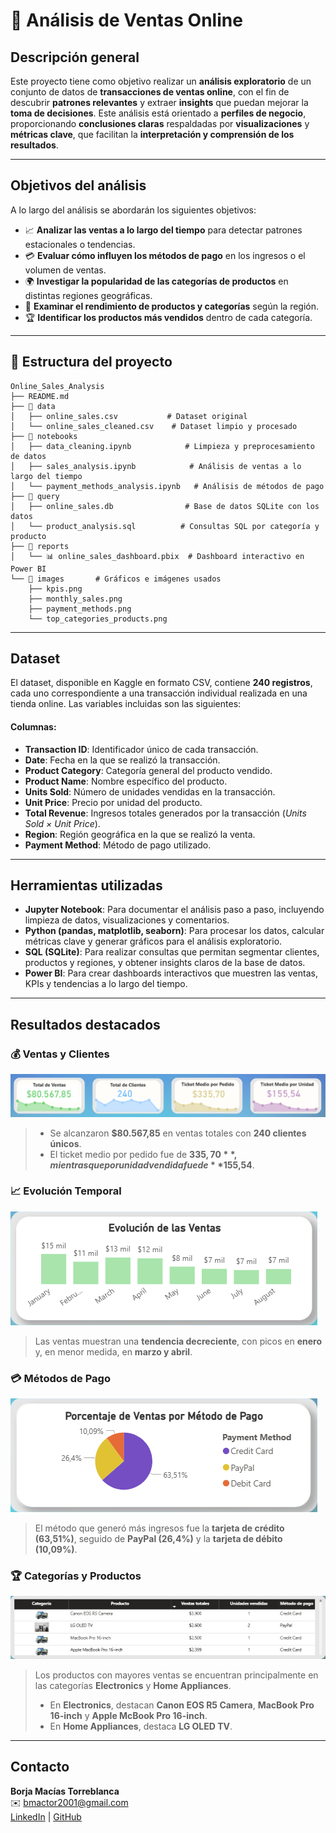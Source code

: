 # 🛒 Análisis de Ventas Online

## Descripción general

Este proyecto tiene como objetivo realizar un **análisis exploratorio** de un conjunto de datos de **transacciones de ventas online**, con el fin de descubrir **patrones relevantes** y extraer **insights** que puedan mejorar la **toma de decisiones**. Este análisis está orientado a **perfiles de negocio**, proporcionando **conclusiones claras** respaldadas por **visualizaciones** y **métricas clave**, que facilitan la **interpretación y comprensión de los resultados**.

--------

## Objetivos del análisis

A lo largo del análisis se abordarán los siguientes objetivos:

- 📈 **Analizar las ventas a lo largo del tiempo** para detectar patrones estacionales o tendencias.
- 💳 **Evaluar cómo influyen los métodos de pago** en los ingresos o el volumen de ventas.
- 🌍 **Investigar la popularidad de las categorías de productos** en distintas regiones geográficas.
- 📌 **Examinar el rendimiento de productos y categorías** según la región.
- 🏆 **Identificar los productos más vendidos** dentro de cada categoría.

--------

## 📂 Estructura del proyecto

```
Online_Sales_Analysis
├── README.md
├── 📁 data
│   ├── online_sales.csv           # Dataset original
│   └── online_sales_cleaned.csv    # Dataset limpio y procesado
├── 📁 notebooks
│   ├── data_cleaning.ipynb            # Limpieza y preprocesamiento de datos
│   ├── sales_analysis.ipynb            # Análisis de ventas a lo largo del tiempo
│   └── payment_methods_analysis.ipynb   # Análisis de métodos de pago
├── 📁 query
│   ├── online_sales.db                # Base de datos SQLite con los datos
│   └── product_analysis.sql          # Consultas SQL por categoría y producto
├── 📁 reports
│   └── 📊 online_sales_dashboard.pbix  # Dashboard interactivo en Power BI
└── 📁 images       # Gráficos e imágenes usados
    ├── kpis.png
    ├── monthly_sales.png
    ├── payment_methods.png
    └── top_categories_products.png

```

--------

## Dataset

El dataset, disponible en Kaggle en formato CSV, contiene **240 registros**, cada uno correspondiente a una transacción individual realizada en una tienda online. Las variables incluidas son las siguientes:

#### **Columnas**:

- **Transaction ID**: Identificador único de cada transacción.  
- **Date**: Fecha en la que se realizó la transacción.  
- **Product Category**: Categoría general del producto vendido.  
- **Product Name**: Nombre específico del producto.  
- **Units Sold**: Número de unidades vendidas en la transacción.  
- **Unit Price**: Precio por unidad del producto.  
- **Total Revenue**: Ingresos totales generados por la transacción (*Units Sold × Unit Price*).  
- **Region**: Región geográfica en la que se realizó la venta.
- **Payment Method**: Método de pago utilizado.

--------

## Herramientas utilizadas

- **Jupyter Notebook**: Para documentar el análisis paso a paso, incluyendo limpieza de datos, visualizaciones y comentarios.  
- **Python (pandas, matplotlib, seaborn)**: Para procesar los datos, calcular métricas clave y generar gráficos para el análisis exploratorio.  
- **SQL (SQLite)**: Para realizar consultas que permitan segmentar clientes, productos y regiones, y obtener insights claros de la base de datos.  
- **Power BI**: Para crear dashboards interactivos que muestren las ventas, KPIs y tendencias a lo largo del tiempo.

--------

## Resultados destacados

### 💰 Ventas y Clientes 
![KPIs principales](images/kpis.png)
> - Se alcanzaron **$80.567,85** en ventas totales con **240 clientes únicos**.
> - El ticket medio por pedido fue de **$335,70** , mientras que por unidad vendida fue de **$155,54**.

### 📈 Evolución Temporal 
![Ventas por mes](images/ventas_mensuales.png)
> Las ventas muestran una **tendencia decreciente**, con picos en **enero** y, en menor medida, en **marzo y abril**.

### 💳 Métodos de Pago 
![Métodos de pago](images/metodos_pago.png)
> El método que generó más ingresos fue la **tarjeta de crédito (63,51%)**, seguido de **PayPal (26,4%)** y la **tarjeta de débito (10,09%)**.

### 🏆 Categorías y Productos 
![Top Productos](images/top_categorias_producto.png)
> Los productos con mayores ventas se encuentran principalmente en las categorías **Electronics** y **Home Appliances**.  
> - En **Electronics**, destacan **Canon EOS R5 Camera**, **MacBook Pro 16-inch** y **Apple McBook Pro 16-inch**.  
> - En **Home Appliances**, destaca **LG OLED TV**.

--------

## Contacto

**Borja Macías Torreblanca**  
✉️ bmactor2001@gmail.com  
[LinkedIn](https://www.linkedin.com/in/borjamacias) | [GitHub](https://github.com/bxrjamt)

 















